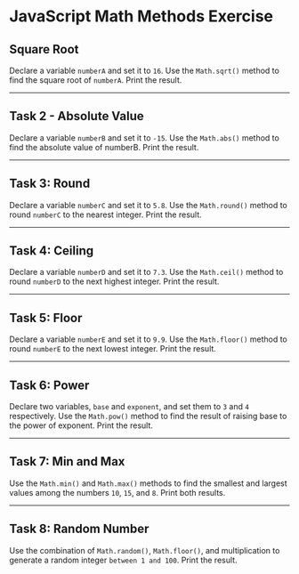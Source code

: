 # JavaScript Math Methods Exercise

## Square Root

Declare a variable `numberA` and set it to `16`. Use the `Math.sqrt()` method to find the square root of `numberA`. Print the result.

---

## Task 2 - Absolute Value

Declare a variable `numberB` and set it to `-15`. Use the `Math.abs()` method to find the absolute value of numberB. Print the result.

---

## Task 3: Round

Declare a variable `numberC` and set it to `5.8`. Use the `Math.round()` method to round `numberC` to the nearest integer. Print the result.

---

## Task 4: Ceiling

Declare a variable `numberD` and set it to `7.3`. Use the `Math.ceil()` method to round `numberD` to the next highest integer. Print the result.

---

## Task 5: Floor

Declare a variable `numberE` and set it to `9.9`. Use the `Math.floor()` method to round `numberE` to the next lowest integer. Print the result.

---

## Task 6: Power

Declare two variables, `base` and `exponent`, and set them to `3` and `4` respectively. Use the `Math.pow()` method to find the result of raising base to the power of exponent. Print the result.

---

## Task 7: Min and Max

Use the `Math.min()` and `Math.max()` methods to find the smallest and largest values among the numbers `10`, `15`, and `8`. Print both results.

---

## Task 8: Random Number

Use the combination of `Math.random()`, `Math.floor()`, and multiplication to generate a random integer `between 1 and 100`. Print the result.
